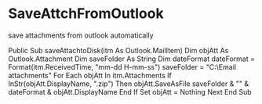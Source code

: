 SaveAttchFromOutlook
====================

save attachments from outlook automatically



Public Sub saveAttachtoDisk(itm As Outlook.MailItem)
  Dim objAtt As Outlook.Attachment
  Dim saveFolder As String
  Dim dateFormat
  dateFormat = Format(itm.ReceivedTime, "mm-dd H-mm-ss")
  saveFolder = "C:\Email attachments\"
  For Each objAtt In itm.Attachments
  If InStr(objAtt.DisplayName, ".zip") Then
  objAtt.SaveAsFile saveFolder & "\" & dateFormat & objAtt.DisplayName
  End If
  Set objAtt = Nothing
  Next
End Sub

